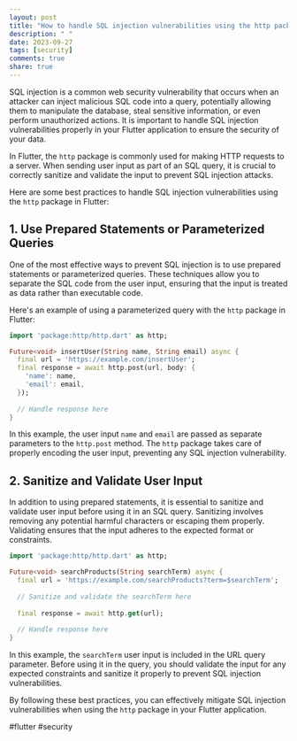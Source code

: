 ```yaml
---
layout: post
title: "How to handle SQL injection vulnerabilities using the http package in Flutter?"
description: " "
date: 2023-09-27
tags: [security]
comments: true
share: true
---
```


SQL injection is a common web security vulnerability that occurs when an attacker can inject malicious SQL code into a query, potentially allowing them to manipulate the database, steal sensitive information, or even perform unauthorized actions. It is important to handle SQL injection vulnerabilities properly in your Flutter application to ensure the security of your data.

In Flutter, the `http` package is commonly used for making HTTP requests to a server. When sending user input as part of an SQL query, it is crucial to correctly sanitize and validate the input to prevent SQL injection attacks.

Here are some best practices to handle SQL injection vulnerabilities using the `http` package in Flutter:

## 1. Use Prepared Statements or Parameterized Queries

One of the most effective ways to prevent SQL injection is to use prepared statements or parameterized queries. These techniques allow you to separate the SQL code from the user input, ensuring that the input is treated as data rather than executable code.

Here's an example of using a parameterized query with the `http` package in Flutter:

```dart
import 'package:http/http.dart' as http;

Future<void> insertUser(String name, String email) async {
  final url = 'https://example.com/insertUser';
  final response = await http.post(url, body: {
    'name': name,
    'email': email,
  });
  
  // Handle response here
}
```

In this example, the user input `name` and `email` are passed as separate parameters to the `http.post` method. The `http` package takes care of properly encoding the user input, preventing any SQL injection vulnerability.

## 2. Sanitize and Validate User Input

In addition to using prepared statements, it is essential to sanitize and validate user input before using it in an SQL query. Sanitizing involves removing any potential harmful characters or escaping them properly. Validating ensures that the input adheres to the expected format or constraints.

```dart
import 'package:http/http.dart' as http;

Future<void> searchProducts(String searchTerm) async {
  final url = 'https://example.com/searchProducts?term=$searchTerm';
  
  // Sanitize and validate the searchTerm here
  
  final response = await http.get(url);
  
  // Handle response here
}
```

In this example, the `searchTerm` user input is included in the URL query parameter. Before using it in the query, you should validate the input for any expected constraints and sanitize it properly to prevent SQL injection vulnerabilities.

By following these best practices, you can effectively mitigate SQL injection vulnerabilities when using the `http` package in your Flutter application.

#flutter #security